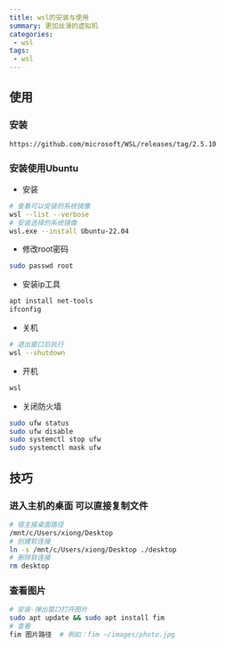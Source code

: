 ```yaml
---
title: wsl的安装与使用
summary: 更加丝滑的虚拟机
categories:
 - wsl
tags:
 - wsl
---
```




## 使用

### 安装

```http
https://github.com/microsoft/WSL/releases/tag/2.5.10
```

### 安装使用Ubuntu

- 安装

```sh
# 查看可以安装的系统镜像
wsl --list --verbose
# 安装选择的系统镜像
wsl.exe --install Ubuntu-22.04
```

- 修改root密码

```sh
sudo passwd root
```

- 安装ip工具

```sh
apt install net-tools
ifconfig
```

- 关机

```sh
# 退出窗口后执行
wsl --shutdown
```

- 开机

```sh
wsl
```

- 关闭防火墙

```sh
sudo ufw status
sudo ufw disable
sudo systemctl stop ufw
sudo systemctl mask ufw
```

## 技巧

### 进入主机的桌面 可以直接复制文件

```sh
# 宿主接桌面路径
/mnt/c/Users/xiong/Desktop
# 创建软连接
ln -s /mnt/c/Users/xiong/Desktop ./desktop
# 删除软连接
rm desktop
```

### 查看图片

```sh
# 安装-弹出窗口打开图片
sudo apt update && sudo apt install fim
# 查看
fim 图片路径  # 例如：fim ~/images/photo.jpg
```

